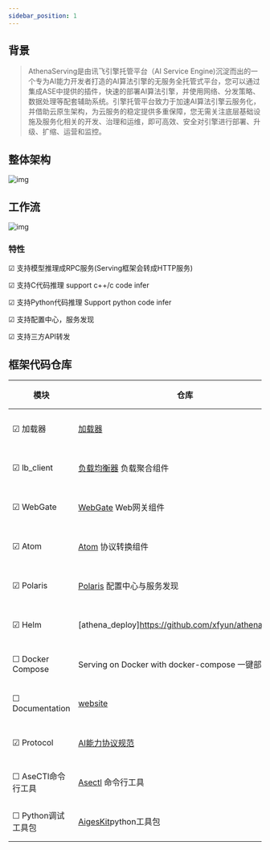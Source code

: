 ```yaml
---
sidebar_position: 1
---
```

## 背景
>AthenaServing是由讯飞引擎托管平台（AI Service Engine)沉淀而出的一个专为AI能力开发者打造的AI算法引擎的无服务全托管式平台，您可以通过集成ASE中提供的插件，快速的部署AI算法引擎，并使用网络、分发策略、数据处理等配套辅助系统。引擎托管平台致力于加速AI算法引擎云服务化，并借助云原生架构，为云服务的稳定提供多重保障，您无需关注底层基础设施及服务化相关的开发、治理和运维，即可高效、安全对引擎进行部署、升级、扩缩、运营和监控。


## 整体架构

<!-- ![Architechture](architechture2.png) -->

![img](https://raw.githubusercontent.com/xfyun/proposals/main/athenaloader/athena.png)


## 工作流

![img](https://github.com/xfyun/proposals/blob/main/athenaloader/usage.png?raw=true)

### 特性

&#9745; 支持模型推理成RPC服务(Serving框架会转成HTTP服务)

&#9745; 支持C代码推理 support c++/c code infer

&#9745; 支持Python代码推理 Support python code infer

&#9745; 支持配置中心，服务发现

&#9745; 支持三方API转发


## 框架代码仓库

| 模块 |仓库 |状态 |
|-----|-----|-----|
|&#9745; 加载器| [加载器](https://github.com/xfyun/aiges)|已开源|
|&#9745; lb_client|[负载均衡器](https://github.com/xfyun/lb_client) 负载聚合组件|已开源|
|&#9745; WebGate|[WebGate](https://github.com/xfyun/webgate) Web网关组件|已开源|
|&#9745; Atom|[Atom](https://github.com/xfyun/atoms) 协议转换组件|已开源|
|&#9745; Polaris|[Polaris](https://github.com/xfyun/polaris) 配置中心与服务发现|已开源|
|&#9745; Helm|[athena_deploy]https://github.com/xfyun/athena_deploy |已开源|
|&#9744; Docker Compose| Serving on Docker with docker-compose 一键部署|待支持|
|&#9744; Documentation|[website](https://github.com/xfyun/xfyun.github.io)|进行中|
|&#9745; Protocol | [AI能力协议规范](https://github.com/xfyun/ase_protocol)|已开源|
|&#9744; AseCTl命令行工具| [Asectl](#Asectl) 命令行工具|待开源|
|&#9744; Python调试工具包| [AigesKit](https://github.com/xfyun/aiges_python)python工具包|进行中|


